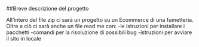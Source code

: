 ##Breve descrizione del progetto

All'intero del file zip ci sarà un progetto su un Ecommerce di una fumetteria.
Oltre a ciò ci sarà anche un file read me con:
    -le istruzioni per installare i pacchetti
    -comandi per la risoluzione di possibili bug
    -istruzioni per avviare il sito in locale
